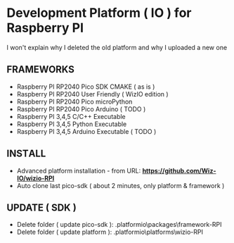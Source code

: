# Development Platform ( IO ) for Raspberry PI

I won't explain why I deleted the old platform and why I uploaded a new one

## FRAMEWORKS
* Raspberry PI RP2040 Pico SDK CMAKE ( as is )
* Raspberry PI RP2040 User Friendly ( WizIO edition )
* Raspberry PI RP2040 Pico microPython
* Raspberry PI RP2040 Pico Arduino ( TODO )
* Raspberry PI 3,4,5 C/C++ Executable
* Raspberry PI 3,4,5 Python Executable
* Raspberry PI 3,4,5 Arduino Executable ( TODO )

## INSТALL 
* Advanced platform installation - from URL: **https://github.com/Wiz-IO/wizio-RPI**
* Auto clone last pico-sdk ( about 2 minutes, only platform & framework )

## UPDATE ( SDK )
* Delete folder ( update pico-sdk ): .platformio\packages\framework-RPI
* Delete folder ( update platform ): .platformio\platforms\wizio-RPI




